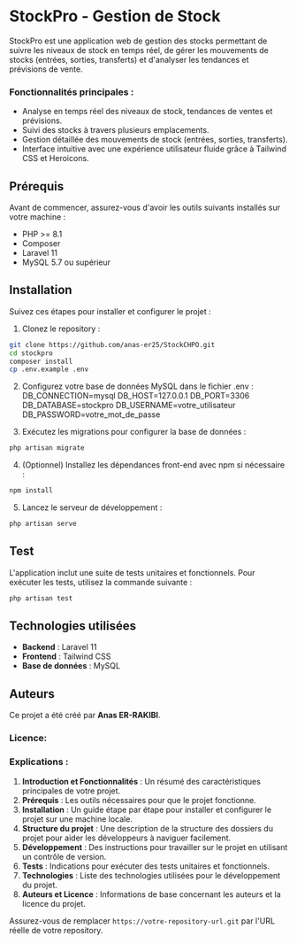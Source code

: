 # StockPro - Gestion de Stock

StockPro est une application web de gestion des stocks permettant de suivre les niveaux de stock en temps réel, de gérer les mouvements de stocks (entrées, sorties, transferts) et d'analyser les tendances et prévisions de vente.

### Fonctionnalités principales :

-   Analyse en temps réel des niveaux de stock, tendances de ventes et prévisions.
-   Suivi des stocks à travers plusieurs emplacements.
-   Gestion détaillée des mouvements de stock (entrées, sorties, transferts).
-   Interface intuitive avec une expérience utilisateur fluide grâce à Tailwind CSS et Heroicons.

## Prérequis

Avant de commencer, assurez-vous d'avoir les outils suivants installés sur votre machine :

-   PHP >= 8.1
-   Composer
-   Laravel 11
-   MySQL 5.7 ou supérieur

## Installation

Suivez ces étapes pour installer et configurer le projet :

1. Clonez le repository :

```bash
git clone https://github.com/anas-er25/StockCHPO.git
cd stockpro
composer install
cp .env.example .env
```

2. Configurez votre base de données MySQL dans le fichier .env :
   DB_CONNECTION=mysql
   DB_HOST=127.0.0.1
   DB_PORT=3306
   DB_DATABASE=stockpro
   DB_USERNAME=votre_utilisateur
   DB_PASSWORD=votre_mot_de_passe

3. Exécutez les migrations pour configurer la base de données :

```bash
php artisan migrate
```

4. (Optionnel) Installez les dépendances front-end avec npm si nécessaire :

```bash
npm install
```

5. Lancez le serveur de développement :

```bash
php artisan serve
```

## Test

L'application inclut une suite de tests unitaires et fonctionnels. Pour exécuter les tests, utilisez la commande suivante :

```bash
php artisan test
```

## Technologies utilisées

-   **Backend** : Laravel 11
-   **Frontend** : Tailwind CSS
-   **Base de données** : MySQL

## Auteurs

Ce projet a été créé par **Anas ER-RAKIBI**.

### Licence:

### Explications :

1. **Introduction et Fonctionnalités** : Un résumé des caractéristiques principales de votre projet.
2. **Prérequis** : Les outils nécessaires pour que le projet fonctionne.
3. **Installation** : Un guide étape par étape pour installer et configurer le projet sur une machine locale.
4. **Structure du projet** : Une description de la structure des dossiers du projet pour aider les développeurs à naviguer facilement.
5. **Développement** : Des instructions pour travailler sur le projet en utilisant un contrôle de version.
6. **Tests** : Indications pour exécuter des tests unitaires et fonctionnels.
7. **Technologies** : Liste des technologies utilisées pour le développement du projet.
8. **Auteurs et Licence** : Informations de base concernant les auteurs et la licence du projet.

Assurez-vous de remplacer `https://votre-repository-url.git` par l'URL réelle de votre repository.
